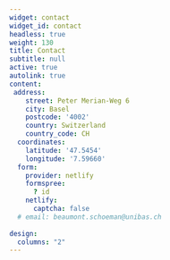 ```yaml
---
widget: contact
widget_id: contact
headless: true
weight: 130
title: Contact
subtitle: null
active: true
autolink: true
content:
 address:
    street: Peter Merian-Weg 6
    city: Basel
    postcode: '4002'
    country: Switzerland
    country_code: CH
  coordinates:
    latitude: '47.5454'
    longitude: '7.59660'
  form:
    provider: netlify
    formspree:
      ? id
    netlify:
      captcha: false
  # email: beaumont.schoeman@unibas.ch
  
design:
  columns: "2"
---
```

